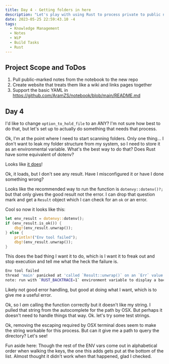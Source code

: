 ```yaml
---
title: Day 4 - Getting folders in here
description: "Let's play with using Rust to process private to public notes."
date: 2023-05-25 22:59:43.10 -4
tags:
  - Knowledge Management
  - Notes
  - WiP
  - Build Tasks
  - Rust
---
```


## Project Scope and ToDos

1. Pull public-marked notes from the notebook to the new repo
2. Create website that treats them like a wiki and links pages together
3. Support the basic YAML in https://github.com/AramZS/notebook/blob/main/README.md

## Day 4

I'd like to change `option_to_hold_file` to an ANY? I'm not sure how best to do that, but let's set up to actually do something that needs that process.

Ok, I'm at the point where I need to start scanning folders. Only one thing... I don't want to leak my folder structure from my system, so I need to store it as an environmental variable. What's the best way to do that? Does Rust have some equivalent of dotenv?

Looks like [it does](https://lib.rs/crates/dotenvy)!

Ok, it loads, but I don't see any result. Have I misconfigured it or have I done something wrong?

Looks like the recommended way to run the function is `dotenvy::dotenv()?;` but that only gives the good result not the error. I can drop that question mark and get a `Result` object which I can check for an `ok` or an error.

Cool so now it looks like this:

```rust
let env_result = dotenvy::dotenv();
if (env_result.is_ok()) {
	dbg!(env_result.unwrap());
} else {
	println!("Env tool failed");
	dbg!(env_result.unwrap());
}
```

This does the bad thing I want it to do, which is I want it to freak out and stop execution and tell me what the heck the failure is.

```bash
Env tool failed
thread 'main' panicked at 'called `Result::unwrap()` on an `Err` value: LineParse("\"../../../Dropbox\\ \\(redacted)/redacted path to notes/Notes\"", 20)', src/main.rs:19:25
note: run with `RUST_BACKTRACE=1` environment variable to display a backtrace
```

Likely not good error handling, but good at doing what I want, which is to give me a useful error.

Ok, so I *am* calling the function correctly but it doesn't like my string. I pulled that string from the autocomplete for the path by OSX. But perhaps it doesn't need to handle things that way. Ok. let's try some test strings.

Ok, removing the escaping required by OSX terminal does seem to make the string workable for this process. But can it give me a path to query the directory? Let's see!

Fun aside here: Though the rest of the ENV vars come out in alphabetical order when walking the keys, the one this adds gets put at the bottom of the list. Almost thought it didn't work when that happened, glad I checked.
